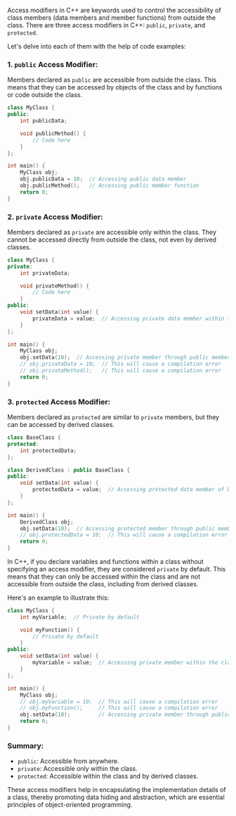 Access modifiers in C++ are keywords used to control the accessibility of class members (data members and member functions) from outside the class. There are three access modifiers in C++: `public`, `private`, and `protected`.

Let's delve into each of them with the help of code examples:

### 1. `public` Access Modifier:

Members declared as `public` are accessible from outside the class. This means that they can be accessed by objects of the class and by functions or code outside the class.

```cpp
class MyClass {
public:
    int publicData;

    void publicMethod() {
        // Code here
    }
};

int main() {
    MyClass obj;
    obj.publicData = 10;  // Accessing public data member
    obj.publicMethod();   // Accessing public member function
    return 0;
}
```

### 2. `private` Access Modifier:

Members declared as `private` are accessible only within the class. They cannot be accessed directly from outside the class, not even by derived classes.

```cpp
class MyClass {
private:
    int privateData;

    void privateMethod() {
        // Code here
    }
public:
    void setData(int value) {
        privateData = value;  // Accessing private data member within the class
    }
};

int main() {
    MyClass obj;
    obj.setData(10);  // Accessing private member through public member function
    // obj.privateData = 10;  // This will cause a compilation error
    // obj.privateMethod();   // This will cause a compilation error
    return 0;
}
```

### 3. `protected` Access Modifier:

Members declared as `protected` are similar to `private` members, but they can be accessed by derived classes.

```cpp
class BaseClass {
protected:
    int protectedData;
};

class DerivedClass : public BaseClass {
public:
    void setData(int value) {
        protectedData = value;  // Accessing protected data member of base class
    }
};

int main() {
    DerivedClass obj;
    obj.setData(10);  // Accessing protected member through public member function
    // obj.protectedData = 10;  // This will cause a compilation error
    return 0;
}
```

In C++, if you declare variables and functions within a class without specifying an access modifier, they are considered `private` by default. This means that they can only be accessed within the class and are not accessible from outside the class, including from derived classes.

Here's an example to illustrate this:

```cpp
class MyClass {
    int myVariable;  // Private by default

    void myFunction() {
        // Private by default
    }
public:
    void setData(int value) {
        myVariable = value;  // Accessing private member within the class
    }
};

int main() {
    MyClass obj;
    // obj.myVariable = 10;  // This will cause a compilation error
    // obj.myFunction();     // This will cause a compilation error
    obj.setData(10);         // Accessing private member through public member function
    return 0;
}
```

### Summary:

- `public`: Accessible from anywhere.
- `private`: Accessible only within the class.
- `protected`: Accessible within the class and by derived classes.

These access modifiers help in encapsulating the implementation details of a class, thereby promoting data hiding and abstraction, which are essential principles of object-oriented programming.

